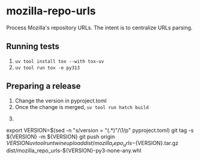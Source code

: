 # mozilla-repo-urls

Process Mozilla's repository URLs. The intent is to centralize URLs parsing.

## Running tests

1. `uv tool install tox --with tox-uv`
1. `uv tool run tox -e py313`

## Preparing a release

1. Change the version in pyproject.toml
1. Once the change is merged, `uv tool run hatch build`
1. ```
export VERSION=$(sed -n "s/version = \"\(.*\)\"/\\1/p" pyproject.toml)
git tag -s ${VERSION} -m ${VERSION}
git push origin ${VERSION}
uv tool run twine upload dist/mozilla_repo_urls-${VERSION}.tar.gz dist/mozilla_repo_urls-${VERSION}-py3-none-any.whl
```
